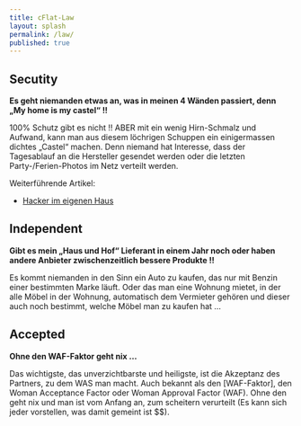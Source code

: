 ```yaml
---
title: cFlat-Law
layout: splash
permalink: /law/
published: true
---
```


## Secutity

**Es geht niemanden etwas an, was in meinen 4 Wänden passiert, denn „My home is my castel“ !!**

100% Schutz gibt es nicht !!  ABER mit ein wenig Hirn-Schmalz und Aufwand, kann man aus diesem löchrigen Schuppen ein einigermassen dichtes „Castel“ machen. Denn niemand hat Interesse, dass der Tagesablauf an die Hersteller gesendet werden oder die letzten Party-/Ferien-Photos im Netz verteilt werden. 

Weiterführende Artikel:
- [Hacker im eigenen Haus](http://digitalpresent.tagesspiegel.de/hacker-im-eigenen-haus)

## Independent

**Gibt es mein „Haus und Hof“ Lieferant in einem Jahr noch oder haben andere Anbieter zwischenzeitlich bessere Produkte !!**

Es kommt niemanden in den Sinn ein Auto zu kaufen, das nur mit Benzin einer bestimmten Marke läuft. Oder das man eine Wohnung mietet, in der alle Möbel in der Wohnung, automatisch dem Vermieter gehören und dieser auch noch bestimmt, welche Möbel man zu kaufen hat … 

## Accepted

**Ohne den WAF-Faktor geht nix …**

Das wichtigste, das unverzichtbarste und heiligste, ist die Akzeptanz des Partners, zu dem WAS man macht. Auch bekannt als den [WAF-Faktor], den Woman Acceptance Factor oder Woman Approval Factor (WAF). Ohne den geht nix und man ist vom Anfang an, zum scheitern verurteilt (Es kann sich jeder vorstellen, was damit gemeint ist $$).
